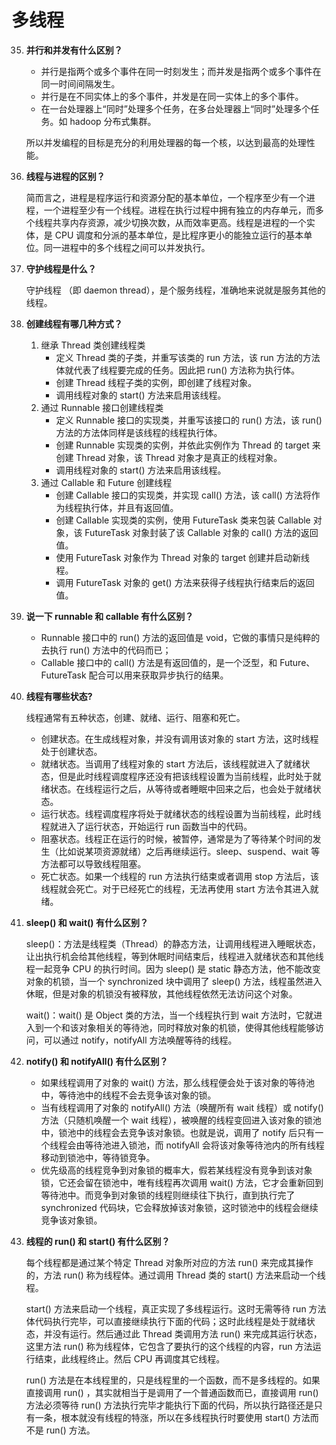 # 多线程

35. **并行和并发有什么区别？**

    - 并行是指两个或多个事件在同一时刻发生；而并发是指两个或多个事件在同一时间间隔发生。
    - 并行是在不同实体上的多个事件，并发是在同一实体上的多个事件。
    - 在一台处理器上“同时”处理多个任务，在多台处理器上“同时”处理多个任务。如 hadoop 分布式集群。

    所以并发编程的目标是充分的利用处理器的每一个核，以达到最高的处理性能。

36. **线程与进程的区别？**

    简而言之，进程是程序运行和资源分配的基本单位，一个程序至少有一个进程，一个进程至少有一个线程。进程在执行过程中拥有独立的内存单元，而多个线程共享内存资源，减少切换次数，从而效率更高。线程是进程的一个实体，是 CPU 调度和分派的基本单位，是比程序更小的能独立运行的基本单位。同一进程中的多个线程之间可以并发执行。

37. **守护线程是什么？**

    守护线程 （即 daemon thread），是个服务线程，准确地来说就是服务其他的线程。

38. **创建线程有哪几种方式？**
    1. 继承 Thread 类创建线程类
       - 定义 Thread 类的子类，并重写该类的 run 方法，该 run 方法的方法体就代表了线程要完成的任务。因此把 run() 方法称为执行体。
       - 创建 Thread 线程子类的实例，即创建了线程对象。
       - 调用线程对象的 start() 方法来启用该线程。
    2. 通过 Runnable 接口创建线程类
       - 定义 Runnable 接口的实现类，并重写该接口的 run() 方法，该 run() 方法的方法体同样是该线程的线程执行体。
       - 创建 Runnable 实现类的实例，并依此实例作为 Thread 的 target 来创建 Thread 对象，该 Thread 对象才是真正的线程对象。
       - 调用线程对象的 start() 方法来启用该线程。
    3. 通过 Callable 和 Future 创建线程
       - 创建 Callable 接口的实现类，并实现 call() 方法，该 call() 方法将作为线程执行体，并且有返回值。
       - 创建 Callable 实现类的实例，使用 FutureTask 类来包装 Callable 对象，该 FutureTask 对象封装了该 Callable 对象的 call() 方法的返回值。
       - 使用 FutureTask 对象作为 Thread 对象的 target 创建并启动新线程。
       - 调用 FutureTask 对象的 get() 方法来获得子线程执行结束后的返回值。

39. **说一下 runnable 和 callable 有什么区别？**

    - Runnable 接口中的 run() 方法的返回值是 void，它做的事情只是纯粹的去执行 run() 方法中的代码而已；
    - Callable 接口中的 call() 方法是有返回值的，是一个泛型，和 Future、FutureTask 配合可以用来获取异步执行的结果。

40. **线程有哪些状态?**

    线程通常有五种状态，创建、就绪、运行、阻塞和死亡。

    - 创建状态。在生成线程对象，并没有调用该对象的 start 方法，这时线程处于创建状态。
    - 就绪状态。当调用了线程对象的 start 方法后，该线程就进入了就绪状态，但是此时线程调度程序还没有把该线程设置为当前线程，此时处于就绪状态。在线程运行之后，从等待或者睡眠中回来之后，也会处于就绪状态。
    - 运行状态。线程调度程序将处于就绪状态的线程设置为当前线程，此时线程就进入了运行状态，开始运行 run 函数当中的代码。
    - 阻塞状态。线程正在运行的时候，被暂停，通常是为了等待某个时间的发生（比如说某项资源就绪）之后再继续运行。sleep、suspend、wait 等方法都可以导致线程阻塞。
    - 死亡状态。如果一个线程的 run 方法执行结束或者调用 stop 方法后，该线程就会死亡。对于已经死亡的线程，无法再使用 start 方法令其进入就绪。

41. **sleep() 和 wait() 有什么区别？**

    sleep()：方法是线程类（Thread）的静态方法，让调用线程进入睡眠状态，让出执行机会给其他线程，等到休眠时间结束后，线程进入就绪状态和其他线程一起竞争 CPU 的执行时间。因为 sleep() 是 static 静态方法，他不能改变对象的机锁，当一个 synchronized 块中调用了 sleep() 方法，线程虽然进入休眠，但是对象的机锁没有被释放，其他线程依然无法访问这个对象。

    wait()：wait() 是 Object 类的方法，当一个线程执行到 wait 方法时，它就进入到一个和该对象相关的等待池，同时释放对象的机锁，使得其他线程能够访问，可以通过 notify，notifyAll 方法唤醒等待的线程。

42. **notify() 和 notifyAll() 有什么区别？**

    - 如果线程调用了对象的 wait() 方法，那么线程便会处于该对象的等待池中，等待池中的线程不会去竞争该对象的锁。
    - 当有线程调用了对象的 notifyAll() 方法（唤醒所有 wait 线程）或 notify() 方法（只随机唤醒一个 wait 线程），被唤醒的线程变回进入该对象的锁池中，锁池中的线程会去竞争该对象锁。也就是说，调用了 notify 后只有一个线程会由等待池进入锁池，而 notifyAll 会将该对象等待池内的所有线程移动到锁池中，等待锁竞争。
    - 优先级高的线程竞争到对象锁的概率大，假若某线程没有竞争到该对象锁，它还会留在锁池中，唯有线程再次调用 wait() 方法，它才会重新回到等待池中。而竞争到对象锁的线程则继续往下执行，直到执行完了 synchronized 代码块，它会释放掉该对象锁，这时锁池中的线程会继续竞争该对象锁。 

43. **线程的 run() 和 start() 有什么区别？**

    每个线程都是通过某个特定 Thread 对象所对应的方法 run() 来完成其操作的，方法 run() 称为线程体。通过调用 Thread 类的 start() 方法来启动一个线程。

    start() 方法来启动一个线程，真正实现了多线程运行。这时无需等待 run 方法体代码执行完毕，可以直接继续执行下面的代码；这时此线程是处于就绪状态，并没有运行。然后通过此 Thread 类调用方法 run() 来完成其运行状态，这里方法 run() 称为线程体，它包含了要执行的这个线程的内容，run 方法运行结束，此线程终止。然后 CPU 再调度其它线程。

    run() 方法是在本线程里的，只是线程里的一个函数，而不是多线程的。如果直接调用 run() ，其实就相当于是调用了一个普通函数而已，直接调用 run() 方法必须等待 run() 方法执行完毕才能执行下面的代码，所以执行路径还是只有一条，根本就没有线程的特涨，所以在多线程执行时要使用 start() 方法而不是 run() 方法。





​	
